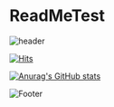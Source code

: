 # ReadMeTest

![header](https://capsule-render.vercel.app/api?type=WAVING&color=auto&height=300&section=header&text=ReadMeTest&fontSize=90)

[![Hits](https://hits.seeyoufarm.com/api/count/incr/badge.svg?url=https%3A%2F%2Fgithub.com%2FYoodh%2F&count_bg=%2379C83D&title_bg=%23555555&icon=github.svg&icon_color=%23E7E7E7&title=Yooodh&edge_flat=false)](https://hits.seeyoufarm.com)

[![Anurag's GitHub stats](https://github-readme-stats.vercel.app/api?username=Yooodh)](https://github.com/Yooodh/github-readme-stats)

![Footer](https://capsule-render.vercel.app/api?type=waving&color=auto&height=200&section=footer)
